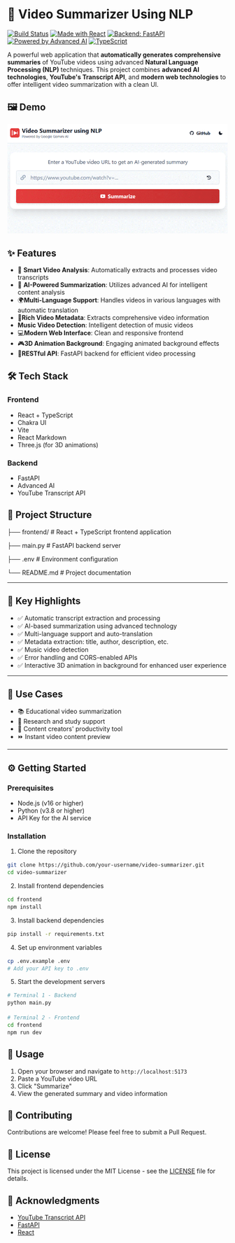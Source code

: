 # 🎥 Video Summarizer Using NLP

[![Build Status](https://img.shields.io/badge/build-passing-brightgreen.svg)](https://github.com/your-username/your-repo/actions)
[![Made with React](https://img.shields.io/badge/Frontend-React-blue)](https://reactjs.org/)
[![Backend: FastAPI](https://img.shields.io/badge/Backend-FastAPI-green)](https://fastapi.tiangolo.com/)
[![Powered by Advanced AI](https://img.shields.io/badge/AI-Advanced-blueviolet)](https://example.com/)
[![TypeScript](https://img.shields.io/badge/TypeScript-3178C6?style=flat&logo=typescript&logoColor=white)](https://www.typescriptlang.org/)

A powerful web application that **automatically generates comprehensive summaries** of YouTube videos using advanced **Natural Language Processing (NLP)** techniques. This project combines **advanced AI technologies**, **YouTube's Transcript API**, and **modern web technologies** to offer intelligent video summarization with a clean UI.

## 🖼️ Demo

![Video Summarizer Demo](demo.gif)

## ✨ Features

- 🎯 **Smart Video Analysis**: Automatically extracts and processes video transcripts
- 🤖 **AI-Powered Summarization**: Utilizes advanced AI for intelligent content analysis
- 🌍**Multi-Language Support**: Handles videos in various languages with automatic translation
- 🧠**Rich Video Metadata**: Extracts comprehensive video information
- **Music Video Detection**: Intelligent detection of music videos
- 💻**Modern Web Interface**: Clean and responsive frontend
- 🎮**3D Animation Background**: Engaging animated background effects
- 🔗**RESTful API**: FastAPI backend for efficient video processing

## 🛠️ Tech Stack

### Frontend
- React + TypeScript
- Chakra UI
- Vite
- React Markdown
- Three.js (for 3D animations)

### Backend
- FastAPI
- Advanced AI
- YouTube Transcript API

## 📁 Project Structure

├── frontend/ # React + TypeScript frontend application 

├── main.py # FastAPI backend server 

├── .env # Environment configuration 

└── README.md # Project documentation


---

## 🔑 Key Highlights

- ✅ Automatic transcript extraction and processing  
- ✅ AI-based summarization using advanced technology  
- ✅ Multi-language support and auto-translation  
- ✅ Metadata extraction: title, author, description, etc.  
- ✅ Music video detection  
- ✅ Error handling and CORS-enabled APIs  
- ✅ Interactive 3D animation in background for enhanced user experience

---

## 🎯 Use Cases

- 📚 Educational video summarization  
- 🔬 Research and study support  
- 🎥 Content creators' productivity tool   
- ⏩ Instant video content preview  

---

## ⚙️ Getting Started

### Prerequisites
- Node.js (v16 or higher)
- Python (v3.8 or higher)
- API Key for the AI service

### Installation

1. Clone the repository
```bash
git clone https://github.com/your-username/video-summarizer.git
cd video-summarizer
```

2. Install frontend dependencies
```bash
cd frontend
npm install
```

3. Install backend dependencies
```bash
pip install -r requirements.txt
```

4. Set up environment variables
```bash
cp .env.example .env
# Add your API key to .env
```

5. Start the development servers
```bash
# Terminal 1 - Backend
python main.py

# Terminal 2 - Frontend
cd frontend
npm run dev
```

## 📝 Usage

1. Open your browser and navigate to `http://localhost:5173`
2. Paste a YouTube video URL
3. Click "Summarize"
4. View the generated summary and video information

## 🤝 Contributing

Contributions are welcome! Please feel free to submit a Pull Request.

## 📄 License

This project is licensed under the MIT License - see the [LICENSE](LICENSE) file for details.

## 🙏 Acknowledgments

- [YouTube Transcript API](https://github.com/jdepoix/youtube-transcript-api)
- [FastAPI](https://fastapi.tiangolo.com/)
- [React](https://reactjs.org/)
